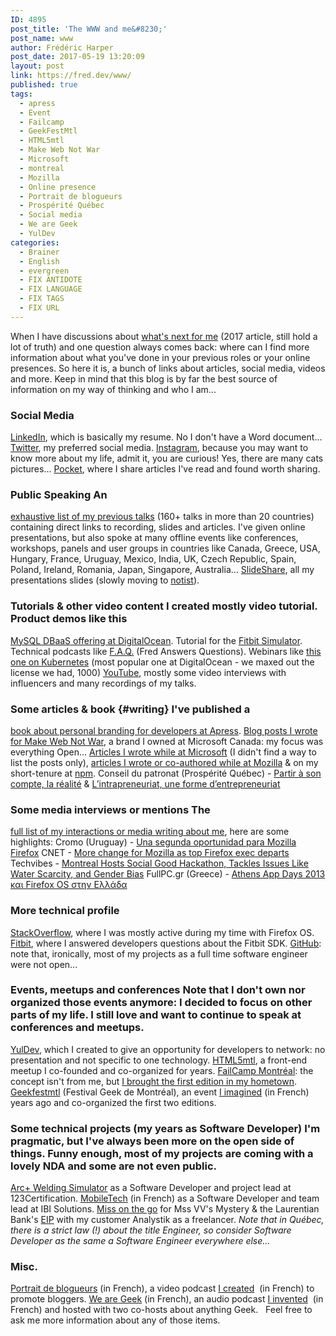 ```yaml
---
ID: 4895
post_title: 'The WWW and me&#8230;'
post_name: www
author: Frédéric Harper
post_date: 2017-05-19 13:20:09
layout: post
link: https://fred.dev/www/
published: true
tags:
  - apress
  - Event
  - Failcamp
  - GeekFestMtl
  - HTML5mtl
  - Make Web Not War
  - Microsoft
  - montreal
  - Mozilla
  - Online presence
  - Portrait de blogueurs
  - Prospérité Québec
  - Social media
  - We are Geek
  - YulDev
categories:
  - Brainer
  - English
  - evergreen
  - FIX ANTIDOTE
  - FIX LANGUAGE
  - FIX TAGS
  - FIX URL
---
```

When I have discussions about [what's next for me][1] (2017 article, still hold a lot of truth) and one question always comes back: where can I find more information about what you've done in your previous roles or your online presences. So here it is, a bunch of links about articles, social media, videos and more. Keep in mind that this blog is by far the best source of information on my way of thinking and who I am... 
### Social Media

[LinkedIn][2], which is basically my resume. No I don't have a Word document... [Twitter][3], my preferred social media. [Instagram][4], because you may want to know more about my life, admit it, you are curious! Yes, there are many cats pictures... [Pocket][5], where I share articles I've read and found worth sharing. 
### Public Speaking An 

[exhaustive list of my previous talks][6] (160+ talks in more than 20 countries) containing direct links to recording, slides and articles. I've given online presentations, but also spoke at many offline events like conferences, workshops, panels and user groups in countries like Canada, Greece, USA, Hungary, France, Uruguay, Mexico, India, UK, Czech Republic, Spain, Poland, Ireland, Romania, Japan, Singapore, Australia... [SlideShare][7], all my presentations slides (slowly moving to [notist][8]). 
### Tutorials & other video content I created mostly video tutorial. Product demos like this 

[MySQL DBaaS offering at DigitalOcean][9]. Tutorial for the [Fitbit Simulator][10]. Technical podcasts like [F.A.Q.][11] (Fred Answers Questions). Webinars like [this one on Kubernetes][12] (most popular one at DigitalOcean - we maxed out the license we had, 1000) [YouTube][13], mostly some video interviews with influencers and many recordings of my talks. 
### Some articles & book {#writing} I've published a 

[book about personal branding for developers at Apress][14]. [Blog posts I wrote for Make Web Not War][15], a brand I owned at Microsoft Canada: my focus was everything Open... [Articles I wrote while at Microsoft][16] (I didn't find a way to list the posts only), [articles I wrote or co-authored while at Mozilla][17] & on my short-tenure at [npm][18]. Conseil du patronat (Prospérité Québec) - [Partir à son compte, la réalité][19] & [L’intrapreneuriat, une forme d’entrepreneuriat][20] 
### Some media interviews or mentions The 

[full list of my interactions or media writing about me][21], here are some highlights: Cromo (Uruguay) - [Una segunda oportunidad para Mozilla Firefox][22] ​CNET - [More change for Mozilla as top Firefox exec departs][23] Techvibes - [Montreal Hosts Social Good Hackathon, Tackles Issues Like Water Scarcity, and Gender Bias][24] FullPC.gr (Greece) - [Athens App Days 2013 και Firefox OS στην Ελλάδα][25] 
### More technical profile

[StackOverflow][26], where I was mostly active during my time with Firefox OS. [Fitbit][27], where I answered developers questions about the Fitbit SDK. [GitHub][28]: note that, ironically, most of my projects as a full time software engineer were not open... 
### Events, meetups and conferences Note that I don't own nor organized those events anymore: I decided to focus on other parts of my life. I still love and want to continue to speak at conferences and meetups. 

[YulDev][29], which I created to give an opportunity for developers to network: no presentation and not specific to one technology. [HTML5mtl][30], a front-end meetup I co-founded and co-organized for years. [FailCamp Montréal][31]: the concept isn't from me, but [I brought the first edition in my hometown][32]. [Geekfestmtl][33] (Festival Geek de Montréal), an event [I imagined][34] (in French) years ago and co-organized the first two editions. 
### Some technical projects (my years as Software Developer) I'm pragmatic, but I've always been more on the open side of things. Funny enough, most of my projects are coming with a lovely NDA and some are not even public. 

[Arc+ Welding Simulator][35] as a Software Developer and project lead at 123Certification. [MobileTech][36] (in French) as a Software Developer and team lead at IBI Solutions. [Miss on the go][37] for Mss VV's Mystery & the Laurentian Bank's [EIP][38] with my customer Analystik as a freelancer. *Note that in Québec, there is a strict law (!) about the title Engineer, so consider Software Developer as the same a Software Engineer everywhere else...* 
### Misc.

[Portrait de blogueurs][39] (in French), a video podcast [I created][40]  (in French) to promote bloggers. [We are Geek][41] (in French), an audio podcast [I invented][42]  (in French) and hosted with two co-hosts about anything Geek.   Feel free to ask me more information about any of those items.

 [1]: https://fred.dev/i-just-want-to-make-shit-happens-looking-for-a-new-opportunity/
 [2]: https://www.linkedin.com/in/fredericharper
 [3]: https://twitter.com/fharper
 [4]: https://www.instagram.com/fredericharper/
 [5]: https://getpocket.com/@fharper
 [6]: http://fred.dev/speaking/
 [7]: https://www.slideshare.net/fredericharper
 [8]: https://speaking.fred.dev/
 [9]: https://www.digitalocean.com/products/managed-databases-mysql/
 [10]: https://www.youtube.com/watch?v=4RGFmjgmGEk
 [11]: https://www.youtube.com/watch?v=zmglIW_ZNGY
 [12]: https://www.youtube.com/watch?v=7WOgYfZgSf0
 [13]: https://www.youtube.com/c/fharper
 [14]: http://www.apress.com/us/book/9781484200025
 [15]: https://web.archive.org/web/20161207003750/http://www.webnotwar.ca/author/fredharper/
 [16]: https://social.msdn.microsoft.com/Profile/fr%C3%A9d%C3%A9ric%20harper/activity
 [17]: https://hacks.mozilla.org/author/fredericharper/
 [18]: https://blog.npmjs.org/post/180599338975/401-scoped-packages
 [19]: http://prosperite.quebec/article/47/partir-a-son-compte-la-realite
 [20]: http://prosperite.quebec/article/8/l-intrapreneuriat-une-forme-d-entrepreneuriat
 [21]: https://fred.dev/press/
 [22]: https://www.elobservador.com.uy/nota/una-segunda-oportunidad-para-mozilla-firefox-201411910450
 [23]: https://www.cnet.com/news/more-change-for-mozilla-as-top-firefox-exec-departs/
 [24]: https://techvibes.com/2014/06/07/global-shapers-hub-montreal-hackathon-2014-06-06
 [25]: http://fullpc.gr/news/events/athens-app-days-2013-ke-firefox-os-stin-ellada
 [26]: http://stackoverflow.com/users/895232/fharper?tab=profile
 [27]: https://community.fitbit.com/t5/user/viewprofilepage/user-id/7326133#
 [28]: https://github.com/fharper
 [29]: https://www.meetup.com/YulDev/
 [30]: https://www.meetup.com/HTML5mtl/
 [31]: http://fail.camp/
 [32]: https://fred.dev/learning-from-failure-at-failcamp-montreal/
 [33]: https://twitter.com/geekfestmtl
 [34]: https://fred.dev/geekfest-montreal/
 [35]: http://www.123arc.com/
 [36]: http://www.ibi-solutions.com/mobiletech/
 [37]: https://missvvsmystery.com/
 [38]: http://www.analystik.ca/en/business-cases/laurentian-bank-dynamics-crm-integration.html
 [39]: https://www.youtube.com/playlist?list=PL1F7D712040EC8DEA
 [40]: https://fred.dev/portraits-de-blogueurs-et-blogueuses/
 [41]: https://web.archive.org/web/20141227092055/http://wearegeek.org:80/
 [42]: https://fred.dev/we-are-geek-une-idee-qui-devient-projet/
